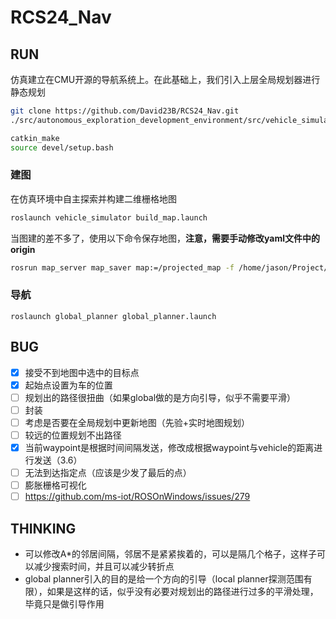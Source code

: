 # RCS24_Nav

## RUN

仿真建立在CMU开源的导航系统上。在此基础上，我们引入上层全局规划器进行静态规划

```bash
git clone https://github.com/David23B/RCS24_Nav.git
./src/autonomous_exploration_development_environment/src/vehicle_simulator/mesh/download_environments.sh
```

```bash
catkin_make
source devel/setup.bash
```

### 建图

在仿真环境中自主探索并构建二维栅格地图

```bash
roslaunch vehicle_simulator build_map.launch
```

当图建的差不多了，使用以下命令保存地图，**注意，需要手动修改yaml文件中的origin**

```bash
rosrun map_server map_saver map:=/projected_map -f /home/jason/Project/github/RCS24_Nav/src/global_planner/map/map
```

### 导航

```
roslaunch global_planner global_planner.launch
```

## BUG

- [x] 接受不到地图中选中的目标点
- [x] 起始点设置为车的位置
- [ ] 规划出的路径很扭曲（如果global做的是方向引导，似乎不需要平滑）
- [ ] 封装
- [ ] 考虑是否要在全局规划中更新地图（先验+实时地图规划）
- [ ] 较远的位置规划不出路径
- [x] 当前waypoint是根据时间间隔发送，修改成根据waypoint与vehicle的距离进行发送（3.6）
- [ ] 无法到达指定点（应该是少发了最后的点）
- [ ] 膨胀栅格可视化
- [ ] https://github.com/ms-iot/ROSOnWindows/issues/279

## THINKING

- 可以修改A*的邻居间隔，邻居不是紧紧挨着的，可以是隔几个格子，这样子可以减少搜索时间，并且可以减少转折点
- global planner引入的目的是给一个方向的引导（local planner探测范围有限），如果是这样的话，似乎没有必要对规划出的路径进行过多的平滑处理，毕竟只是做引导作用
